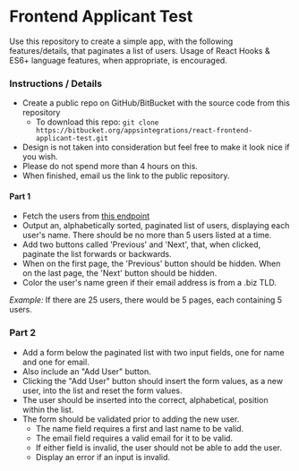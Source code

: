 # Frontend Applicant Test
Use this repository to create a simple app, with the following features/details, that paginates a list of users. Usage of React Hooks & ES6+ language features, when appropriate, is encouraged.

### Instructions / Details

- Create a public repo on GitHub/BitBucket with the source code from this repository
    - To download this repo: `git clone https://bitbucket.org/appsintegrations/react-frontend-applicant-test.git`
- Design is not taken into consideration but feel free to make it look nice if you wish.
- Please do not spend more than 4 hours on this.
- When finished, email us the link to the public repository. 

#### Part 1
- Fetch the users from [this endpoint](https://jsonplaceholder.typicode.com/users)
- Output an, alphabetically sorted, paginated list of users, displaying each user's name. There should be no more than 5 users listed at a time.
- Add two buttons called 'Previous' and 'Next', that, when clicked, paginate the list forwards or backwards.
- When on the first page, the 'Previous' button should be hidden. When on the last page, the 'Next' button should be hidden.
- Color the user's name green if their email address is from a .biz TLD.

*Example:* If there are 25 users, there would be 5 pages, each containing 5 users.

### Part 2
- Add a form below the paginated list with two input fields, one for name and one for email.
- Also include an "Add User" button.
- Clicking the "Add User" button should insert the form values, as a new user, into the list and reset the form values. 
- The user should be inserted into the correct, alphabetical, position within the list.
- The form should be validated prior to adding the new user.
    - The name field requires a first and last name to be valid.
    - The email field requires a valid email for it to be valid.
    - If either field is invalid, the user should not be able to add the user.
    - Display an error if an input is invalid.